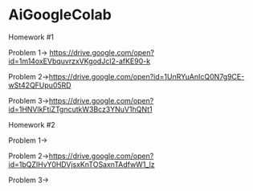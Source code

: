 # AiGoogleColab

Homework #1

  Problem 1-> https://drive.google.com/open?id=1m14oxEVbquvrzxVKgodJcI2-afKE90-k
  
  Problem 2->https://drive.google.com/open?id=1UnRYuAnIcQ0N7g9CE-wSt42QFUpu05RD
  
  Problem 3->https://drive.google.com/open?id=1HNVlkFtiZTgncutkW3Bcz3YNuV1hQNt1
  
Homework #2
  
  Problem 1->
  
  Problem 2->https://drive.google.com/open?id=1bQZIHvY0HDVjsxKnTOSaxnTAdfwW1_lz
  
  Problem 3->
